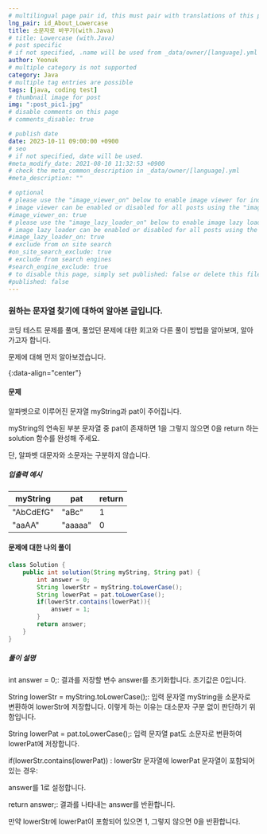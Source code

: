 ```yaml
---
# multilingual page pair id, this must pair with translations of this page. (This name must be unique)
lng_pair: id_About_Lowercase
title: 소문자로 바꾸기(with.Java)
# title: Lowercase (with.Java)
# post specific
# if not specified, .name will be used from _data/owner/[language].yml
author: Yeonuk
# multiple category is not supported
category: Java
# multiple tag entries are possible
tags: [java, coding test]
# thumbnail image for post
img: ":post_pic1.jpg"
# disable comments on this page
# comments_disable: true

# publish date
date: 2023-10-11 09:00:00 +0900
# seo
# if not specified, date will be used.
#meta_modify_date: 2021-08-10 11:32:53 +0900
# check the meta_common_description in _data/owner/[language].yml
#meta_description: ""

# optional
# please use the "image_viewer_on" below to enable image viewer for individual pages or posts (_posts/ or [language]/_posts folders).
# image viewer can be enabled or disabled for all posts using the "image_viewer_posts: true" setting in _data/conf/main.yml.
#image_viewer_on: true
# please use the "image_lazy_loader_on" below to enable image lazy loader for individual pages or posts (_posts/ or [language]/_posts folders).
# image lazy loader can be enabled or disabled for all posts using the "image_lazy_loader_posts: true" setting in _data/conf/main.yml.
#image_lazy_loader_on: true
# exclude from on site search
#on_site_search_exclude: true
# exclude from search engines
#search_engine_exclude: true
# to disable this page, simply set published: false or delete this file
#published: false
---
```


<!-- outline-start -->

### 원하는 문자열 찾기에 대하여 알아본 글입니다.

코딩 테스트 문제를 풀며, 풀었던 문제에 대한 회고와 다른 풀이 방법을 알아보며, 알아가고자 합니다.

문제에 대해 먼저 알아보겠습니다.

{:data-align="center"}

<!-- outline-end -->

#### 문제

알파벳으로 이루어진 문자열 myString과 pat이 주어집니다.

myString의 연속된 부분 문자열 중 pat이 존재하면 1을 그렇지 않으면 0을 return 하는 solution 함수를 완성해 주세요.

단, 알파벳 대문자와 소문자는 구분하지 않습니다.

##### 입출력 예시

| myString  | pat     | return |
| --------- | ------- | ------ |
| "AbCdEfG" | "aBc"   | 1      |
| "aaAA"    | "aaaaa" | 0      |

<!-- | start_num | end_num | result |
| --------- | ------- | ------ |
| 10        | 3       | 0      | -->

#### 문제에 대한 나의 풀이

```java
class Solution {
    public int solution(String myString, String pat) {
        int answer = 0;
        String lowerStr = myString.toLowerCase();
        String lowerPat = pat.toLowerCase();
        if(lowerStr.contains(lowerPat)){
            answer = 1;
        }
        return answer;
    }
}
```

##### 풀이 설명

int answer = 0;: 결과를 저장할 변수 answer를 초기화합니다. 초기값은 0입니다.

String lowerStr = myString.toLowerCase();: 입력 문자열 myString을 소문자로 변환하여 lowerStr에 저장합니다. 이렇게 하는 이유는 대소문자 구분 없이 판단하기 위함입니다.

String lowerPat = pat.toLowerCase();: 입력 문자열 pat도 소문자로 변환하여 lowerPat에 저장합니다.

if(lowerStr.contains(lowerPat)) : lowerStr 문자열에 lowerPat 문자열이 포함되어 있는 경우:

answer를 1로 설정합니다.

return answer;: 결과를 나타내는 answer를 반환합니다.

만약 lowerStr에 lowerPat이 포함되어 있으면 1, 그렇지 않으면 0을 반환합니다.
